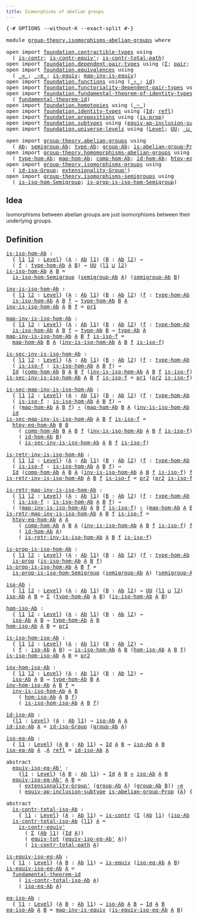 ```yaml
---
title: Isomorphisms of abelian groups
---
```


<pre class="Agda"><a id="56" class="Symbol">{-#</a> <a id="60" class="Keyword">OPTIONS</a> <a id="68" class="Pragma">--without-K</a> <a id="80" class="Pragma">--exact-split</a> <a id="94" class="Symbol">#-}</a>

<a id="99" class="Keyword">module</a> <a id="106" href="group-theory.isomorphisms-abelian-groups.html" class="Module">group-theory.isomorphisms-abelian-groups</a> <a id="147" class="Keyword">where</a>

<a id="154" class="Keyword">open</a> <a id="159" class="Keyword">import</a> <a id="166" href="foundation.contractible-types.html" class="Module">foundation.contractible-types</a> <a id="196" class="Keyword">using</a>
  <a id="204" class="Symbol">(</a> <a id="206" href="foundation-core.contractible-types.html#1006" class="Function">is-contr</a><a id="214" class="Symbol">;</a> <a id="216" href="foundation-core.contractible-types.html#3813" class="Function">is-contr-equiv&#39;</a><a id="231" class="Symbol">;</a> <a id="233" href="foundation-core.contractible-types.html#2046" class="Function">is-contr-total-path</a><a id="252" class="Symbol">)</a>
<a id="254" class="Keyword">open</a> <a id="259" class="Keyword">import</a> <a id="266" href="foundation.dependent-pair-types.html" class="Module">foundation.dependent-pair-types</a> <a id="298" class="Keyword">using</a> <a id="304" class="Symbol">(</a><a id="305" href="foundation-core.dependent-pair-types.html#515" class="Record">Σ</a><a id="306" class="Symbol">;</a> <a id="308" href="foundation-core.dependent-pair-types.html#588" class="InductiveConstructor">pair</a><a id="312" class="Symbol">;</a> <a id="314" href="foundation-core.dependent-pair-types.html#605" class="Field">pr1</a><a id="317" class="Symbol">;</a> <a id="319" href="foundation-core.dependent-pair-types.html#617" class="Field">pr2</a><a id="322" class="Symbol">)</a>
<a id="324" class="Keyword">open</a> <a id="329" class="Keyword">import</a> <a id="336" href="foundation.equivalences.html" class="Module">foundation.equivalences</a> <a id="360" class="Keyword">using</a>
  <a id="368" class="Symbol">(</a> <a id="370" href="foundation-core.equivalences.html#1621" class="Function Operator">_≃_</a><a id="373" class="Symbol">;</a> <a id="375" href="foundation-core.equivalences.html#7869" class="Function Operator">_∘e_</a><a id="379" class="Symbol">;</a> <a id="381" href="foundation-core.equivalences.html#1556" class="Function">is-equiv</a><a id="389" class="Symbol">;</a> <a id="391" href="foundation-core.equivalences.html#4187" class="Function">map-inv-is-equiv</a><a id="407" class="Symbol">)</a>
<a id="409" class="Keyword">open</a> <a id="414" class="Keyword">import</a> <a id="421" href="foundation.functions.html" class="Module">foundation.functions</a> <a id="442" class="Keyword">using</a> <a id="448" class="Symbol">(</a><a id="449" href="foundation-core.functions.html#420" class="Function Operator">_∘_</a><a id="452" class="Symbol">;</a> <a id="454" href="foundation-core.functions.html#322" class="Function">id</a><a id="456" class="Symbol">)</a>
<a id="458" class="Keyword">open</a> <a id="463" class="Keyword">import</a> <a id="470" href="foundation.functoriality-dependent-pair-types.html" class="Module">foundation.functoriality-dependent-pair-types</a> <a id="516" class="Keyword">using</a> <a id="522" class="Symbol">(</a><a id="523" href="foundation-core.functoriality-dependent-pair-types.html#7267" class="Function">equiv-tot</a><a id="532" class="Symbol">)</a>
<a id="534" class="Keyword">open</a> <a id="539" class="Keyword">import</a> <a id="546" href="foundation.fundamental-theorem-of-identity-types.html" class="Module">foundation.fundamental-theorem-of-identity-types</a> <a id="595" class="Keyword">using</a>
  <a id="603" class="Symbol">(</a> <a id="605" href="foundation-core.fundamental-theorem-of-identity-types.html#1894" class="Function">fundamental-theorem-id</a><a id="627" class="Symbol">)</a>
<a id="629" class="Keyword">open</a> <a id="634" class="Keyword">import</a> <a id="641" href="foundation.homotopies.html" class="Module">foundation.homotopies</a> <a id="663" class="Keyword">using</a> <a id="669" class="Symbol">(</a><a id="670" href="foundation-core.homotopies.html#627" class="Function Operator">_~_</a><a id="673" class="Symbol">)</a>
<a id="675" class="Keyword">open</a> <a id="680" class="Keyword">import</a> <a id="687" href="foundation.identity-types.html" class="Module">foundation.identity-types</a> <a id="713" class="Keyword">using</a> <a id="719" class="Symbol">(</a><a id="720" href="foundation-core.identity-types.html#1767" class="Datatype">Id</a><a id="722" class="Symbol">;</a> <a id="724" href="foundation-core.identity-types.html#1820" class="InductiveConstructor">refl</a><a id="728" class="Symbol">)</a>
<a id="730" class="Keyword">open</a> <a id="735" class="Keyword">import</a> <a id="742" href="foundation.propositions.html" class="Module">foundation.propositions</a> <a id="766" class="Keyword">using</a> <a id="772" class="Symbol">(</a><a id="773" href="foundation-core.propositions.html#1309" class="Function">is-prop</a><a id="780" class="Symbol">)</a>
<a id="782" class="Keyword">open</a> <a id="787" class="Keyword">import</a> <a id="794" href="foundation.subtypes.html" class="Module">foundation.subtypes</a> <a id="814" class="Keyword">using</a> <a id="820" class="Symbol">(</a><a id="821" href="foundation-core.subtypes.html#4122" class="Function">equiv-ap-inclusion-subtype</a><a id="847" class="Symbol">)</a>
<a id="849" class="Keyword">open</a> <a id="854" class="Keyword">import</a> <a id="861" href="foundation.universe-levels.html" class="Module">foundation.universe-levels</a> <a id="888" class="Keyword">using</a> <a id="894" class="Symbol">(</a><a id="895" href="Agda.Primitive.html#597" class="Postulate">Level</a><a id="900" class="Symbol">;</a> <a id="902" href="foundation-core.universe-levels.html#235" class="Primitive">UU</a><a id="904" class="Symbol">;</a> <a id="906" href="Agda.Primitive.html#810" class="Primitive Operator">_⊔_</a><a id="909" class="Symbol">)</a>

<a id="912" class="Keyword">open</a> <a id="917" class="Keyword">import</a> <a id="924" href="group-theory.abelian-groups.html" class="Module">group-theory.abelian-groups</a> <a id="952" class="Keyword">using</a>
  <a id="960" class="Symbol">(</a> <a id="962" href="group-theory.abelian-groups.html#2476" class="Function">Ab</a><a id="964" class="Symbol">;</a> <a id="966" href="group-theory.abelian-groups.html#3610" class="Function">semigroup-Ab</a><a id="978" class="Symbol">;</a> <a id="980" href="group-theory.abelian-groups.html#2690" class="Function">type-Ab</a><a id="987" class="Symbol">;</a> <a id="989" href="group-theory.abelian-groups.html#2544" class="Function">group-Ab</a><a id="997" class="Symbol">;</a> <a id="999" href="group-theory.abelian-groups.html#1971" class="Function">is-abelian-group-Prop</a><a id="1020" class="Symbol">)</a>
<a id="1022" class="Keyword">open</a> <a id="1027" class="Keyword">import</a> <a id="1034" href="group-theory.homomorphisms-abelian-groups.html" class="Module">group-theory.homomorphisms-abelian-groups</a> <a id="1076" class="Keyword">using</a>
  <a id="1084" class="Symbol">(</a> <a id="1086" href="group-theory.homomorphisms-abelian-groups.html#1796" class="Function">type-hom-Ab</a><a id="1097" class="Symbol">;</a> <a id="1099" href="group-theory.homomorphisms-abelian-groups.html#1883" class="Function">map-hom-Ab</a><a id="1109" class="Symbol">;</a> <a id="1111" href="group-theory.homomorphisms-abelian-groups.html#4329" class="Function">comp-hom-Ab</a><a id="1122" class="Symbol">;</a> <a id="1124" href="group-theory.homomorphisms-abelian-groups.html#4173" class="Function">id-hom-Ab</a><a id="1133" class="Symbol">;</a> <a id="1135" href="group-theory.homomorphisms-abelian-groups.html#3176" class="Function">htpy-eq-hom-Ab</a><a id="1149" class="Symbol">)</a>
<a id="1151" class="Keyword">open</a> <a id="1156" class="Keyword">import</a> <a id="1163" href="group-theory.isomorphisms-groups.html" class="Module">group-theory.isomorphisms-groups</a> <a id="1196" class="Keyword">using</a>
  <a id="1204" class="Symbol">(</a> <a id="1206" href="group-theory.isomorphisms-groups.html#2660" class="Function">id-iso-Group</a><a id="1218" class="Symbol">;</a> <a id="1220" href="group-theory.isomorphisms-groups.html#3049" class="Function">extensionality-Group&#39;</a><a id="1241" class="Symbol">)</a>
<a id="1243" class="Keyword">open</a> <a id="1248" class="Keyword">import</a> <a id="1255" href="group-theory.isomorphisms-semigroups.html" class="Module">group-theory.isomorphisms-semigroups</a> <a id="1292" class="Keyword">using</a>
  <a id="1300" class="Symbol">(</a> <a id="1302" href="group-theory.isomorphisms-semigroups.html#1996" class="Function">is-iso-hom-Semigroup</a><a id="1322" class="Symbol">;</a> <a id="1324" href="group-theory.isomorphisms-semigroups.html#3633" class="Function">is-prop-is-iso-hom-Semigroup</a><a id="1352" class="Symbol">)</a>
</pre>
## Idea

Isomorphisms between abelian groups are just isomorphisms between their underlying groups.

## Definition

<pre class="Agda"><a id="is-iso-hom-Ab"></a><a id="1483" href="group-theory.isomorphisms-abelian-groups.html#1483" class="Function">is-iso-hom-Ab</a> <a id="1497" class="Symbol">:</a>
  <a id="1501" class="Symbol">{</a> <a id="1503" href="group-theory.isomorphisms-abelian-groups.html#1503" class="Bound">l1</a> <a id="1506" href="group-theory.isomorphisms-abelian-groups.html#1506" class="Bound">l2</a> <a id="1509" class="Symbol">:</a> <a id="1511" href="Agda.Primitive.html#597" class="Postulate">Level</a><a id="1516" class="Symbol">}</a> <a id="1518" class="Symbol">(</a><a id="1519" href="group-theory.isomorphisms-abelian-groups.html#1519" class="Bound">A</a> <a id="1521" class="Symbol">:</a> <a id="1523" href="group-theory.abelian-groups.html#2476" class="Function">Ab</a> <a id="1526" href="group-theory.isomorphisms-abelian-groups.html#1503" class="Bound">l1</a><a id="1528" class="Symbol">)</a> <a id="1530" class="Symbol">(</a><a id="1531" href="group-theory.isomorphisms-abelian-groups.html#1531" class="Bound">B</a> <a id="1533" class="Symbol">:</a> <a id="1535" href="group-theory.abelian-groups.html#2476" class="Function">Ab</a> <a id="1538" href="group-theory.isomorphisms-abelian-groups.html#1506" class="Bound">l2</a><a id="1540" class="Symbol">)</a> <a id="1542" class="Symbol">→</a>
  <a id="1546" class="Symbol">(</a> <a id="1548" href="group-theory.isomorphisms-abelian-groups.html#1548" class="Bound">f</a> <a id="1550" class="Symbol">:</a> <a id="1552" href="group-theory.homomorphisms-abelian-groups.html#1796" class="Function">type-hom-Ab</a> <a id="1564" href="group-theory.isomorphisms-abelian-groups.html#1519" class="Bound">A</a> <a id="1566" href="group-theory.isomorphisms-abelian-groups.html#1531" class="Bound">B</a><a id="1567" class="Symbol">)</a> <a id="1569" class="Symbol">→</a> <a id="1571" href="foundation-core.universe-levels.html#235" class="Primitive">UU</a> <a id="1574" class="Symbol">(</a><a id="1575" href="group-theory.isomorphisms-abelian-groups.html#1503" class="Bound">l1</a> <a id="1578" href="Agda.Primitive.html#810" class="Primitive Operator">⊔</a> <a id="1580" href="group-theory.isomorphisms-abelian-groups.html#1506" class="Bound">l2</a><a id="1582" class="Symbol">)</a>
<a id="1584" href="group-theory.isomorphisms-abelian-groups.html#1483" class="Function">is-iso-hom-Ab</a> <a id="1598" href="group-theory.isomorphisms-abelian-groups.html#1598" class="Bound">A</a> <a id="1600" href="group-theory.isomorphisms-abelian-groups.html#1600" class="Bound">B</a> <a id="1602" class="Symbol">=</a>
  <a id="1606" href="group-theory.isomorphisms-semigroups.html#1996" class="Function">is-iso-hom-Semigroup</a> <a id="1627" class="Symbol">(</a><a id="1628" href="group-theory.abelian-groups.html#3610" class="Function">semigroup-Ab</a> <a id="1641" href="group-theory.isomorphisms-abelian-groups.html#1598" class="Bound">A</a><a id="1642" class="Symbol">)</a> <a id="1644" class="Symbol">(</a><a id="1645" href="group-theory.abelian-groups.html#3610" class="Function">semigroup-Ab</a> <a id="1658" href="group-theory.isomorphisms-abelian-groups.html#1600" class="Bound">B</a><a id="1659" class="Symbol">)</a>

<a id="inv-is-iso-hom-Ab"></a><a id="1662" href="group-theory.isomorphisms-abelian-groups.html#1662" class="Function">inv-is-iso-hom-Ab</a> <a id="1680" class="Symbol">:</a>
  <a id="1684" class="Symbol">{</a> <a id="1686" href="group-theory.isomorphisms-abelian-groups.html#1686" class="Bound">l1</a> <a id="1689" href="group-theory.isomorphisms-abelian-groups.html#1689" class="Bound">l2</a> <a id="1692" class="Symbol">:</a> <a id="1694" href="Agda.Primitive.html#597" class="Postulate">Level</a><a id="1699" class="Symbol">}</a> <a id="1701" class="Symbol">(</a><a id="1702" href="group-theory.isomorphisms-abelian-groups.html#1702" class="Bound">A</a> <a id="1704" class="Symbol">:</a> <a id="1706" href="group-theory.abelian-groups.html#2476" class="Function">Ab</a> <a id="1709" href="group-theory.isomorphisms-abelian-groups.html#1686" class="Bound">l1</a><a id="1711" class="Symbol">)</a> <a id="1713" class="Symbol">(</a><a id="1714" href="group-theory.isomorphisms-abelian-groups.html#1714" class="Bound">B</a> <a id="1716" class="Symbol">:</a> <a id="1718" href="group-theory.abelian-groups.html#2476" class="Function">Ab</a> <a id="1721" href="group-theory.isomorphisms-abelian-groups.html#1689" class="Bound">l2</a><a id="1723" class="Symbol">)</a> <a id="1725" class="Symbol">(</a><a id="1726" href="group-theory.isomorphisms-abelian-groups.html#1726" class="Bound">f</a> <a id="1728" class="Symbol">:</a> <a id="1730" href="group-theory.homomorphisms-abelian-groups.html#1796" class="Function">type-hom-Ab</a> <a id="1742" href="group-theory.isomorphisms-abelian-groups.html#1702" class="Bound">A</a> <a id="1744" href="group-theory.isomorphisms-abelian-groups.html#1714" class="Bound">B</a><a id="1745" class="Symbol">)</a> <a id="1747" class="Symbol">→</a>
  <a id="1751" href="group-theory.isomorphisms-abelian-groups.html#1483" class="Function">is-iso-hom-Ab</a> <a id="1765" href="group-theory.isomorphisms-abelian-groups.html#1702" class="Bound">A</a> <a id="1767" href="group-theory.isomorphisms-abelian-groups.html#1714" class="Bound">B</a> <a id="1769" href="group-theory.isomorphisms-abelian-groups.html#1726" class="Bound">f</a> <a id="1771" class="Symbol">→</a> <a id="1773" href="group-theory.homomorphisms-abelian-groups.html#1796" class="Function">type-hom-Ab</a> <a id="1785" href="group-theory.isomorphisms-abelian-groups.html#1714" class="Bound">B</a> <a id="1787" href="group-theory.isomorphisms-abelian-groups.html#1702" class="Bound">A</a>
<a id="1789" href="group-theory.isomorphisms-abelian-groups.html#1662" class="Function">inv-is-iso-hom-Ab</a> <a id="1807" href="group-theory.isomorphisms-abelian-groups.html#1807" class="Bound">A</a> <a id="1809" href="group-theory.isomorphisms-abelian-groups.html#1809" class="Bound">B</a> <a id="1811" href="group-theory.isomorphisms-abelian-groups.html#1811" class="Bound">f</a> <a id="1813" class="Symbol">=</a> <a id="1815" href="foundation-core.dependent-pair-types.html#605" class="Field">pr1</a>

<a id="map-inv-is-iso-hom-Ab"></a><a id="1820" href="group-theory.isomorphisms-abelian-groups.html#1820" class="Function">map-inv-is-iso-hom-Ab</a> <a id="1842" class="Symbol">:</a>
  <a id="1846" class="Symbol">{</a> <a id="1848" href="group-theory.isomorphisms-abelian-groups.html#1848" class="Bound">l1</a> <a id="1851" href="group-theory.isomorphisms-abelian-groups.html#1851" class="Bound">l2</a> <a id="1854" class="Symbol">:</a> <a id="1856" href="Agda.Primitive.html#597" class="Postulate">Level</a><a id="1861" class="Symbol">}</a> <a id="1863" class="Symbol">(</a><a id="1864" href="group-theory.isomorphisms-abelian-groups.html#1864" class="Bound">A</a> <a id="1866" class="Symbol">:</a> <a id="1868" href="group-theory.abelian-groups.html#2476" class="Function">Ab</a> <a id="1871" href="group-theory.isomorphisms-abelian-groups.html#1848" class="Bound">l1</a><a id="1873" class="Symbol">)</a> <a id="1875" class="Symbol">(</a><a id="1876" href="group-theory.isomorphisms-abelian-groups.html#1876" class="Bound">B</a> <a id="1878" class="Symbol">:</a> <a id="1880" href="group-theory.abelian-groups.html#2476" class="Function">Ab</a> <a id="1883" href="group-theory.isomorphisms-abelian-groups.html#1851" class="Bound">l2</a><a id="1885" class="Symbol">)</a> <a id="1887" class="Symbol">(</a><a id="1888" href="group-theory.isomorphisms-abelian-groups.html#1888" class="Bound">f</a> <a id="1890" class="Symbol">:</a> <a id="1892" href="group-theory.homomorphisms-abelian-groups.html#1796" class="Function">type-hom-Ab</a> <a id="1904" href="group-theory.isomorphisms-abelian-groups.html#1864" class="Bound">A</a> <a id="1906" href="group-theory.isomorphisms-abelian-groups.html#1876" class="Bound">B</a><a id="1907" class="Symbol">)</a> <a id="1909" class="Symbol">→</a>
  <a id="1913" href="group-theory.isomorphisms-abelian-groups.html#1483" class="Function">is-iso-hom-Ab</a> <a id="1927" href="group-theory.isomorphisms-abelian-groups.html#1864" class="Bound">A</a> <a id="1929" href="group-theory.isomorphisms-abelian-groups.html#1876" class="Bound">B</a> <a id="1931" href="group-theory.isomorphisms-abelian-groups.html#1888" class="Bound">f</a> <a id="1933" class="Symbol">→</a> <a id="1935" href="group-theory.abelian-groups.html#2690" class="Function">type-Ab</a> <a id="1943" href="group-theory.isomorphisms-abelian-groups.html#1876" class="Bound">B</a> <a id="1945" class="Symbol">→</a> <a id="1947" href="group-theory.abelian-groups.html#2690" class="Function">type-Ab</a> <a id="1955" href="group-theory.isomorphisms-abelian-groups.html#1864" class="Bound">A</a>
<a id="1957" href="group-theory.isomorphisms-abelian-groups.html#1820" class="Function">map-inv-is-iso-hom-Ab</a> <a id="1979" href="group-theory.isomorphisms-abelian-groups.html#1979" class="Bound">A</a> <a id="1981" href="group-theory.isomorphisms-abelian-groups.html#1981" class="Bound">B</a> <a id="1983" href="group-theory.isomorphisms-abelian-groups.html#1983" class="Bound">f</a> <a id="1985" href="group-theory.isomorphisms-abelian-groups.html#1985" class="Bound">is-iso-f</a> <a id="1994" class="Symbol">=</a>
  <a id="1998" href="group-theory.homomorphisms-abelian-groups.html#1883" class="Function">map-hom-Ab</a> <a id="2009" href="group-theory.isomorphisms-abelian-groups.html#1981" class="Bound">B</a> <a id="2011" href="group-theory.isomorphisms-abelian-groups.html#1979" class="Bound">A</a> <a id="2013" class="Symbol">(</a><a id="2014" href="group-theory.isomorphisms-abelian-groups.html#1662" class="Function">inv-is-iso-hom-Ab</a> <a id="2032" href="group-theory.isomorphisms-abelian-groups.html#1979" class="Bound">A</a> <a id="2034" href="group-theory.isomorphisms-abelian-groups.html#1981" class="Bound">B</a> <a id="2036" href="group-theory.isomorphisms-abelian-groups.html#1983" class="Bound">f</a> <a id="2038" href="group-theory.isomorphisms-abelian-groups.html#1985" class="Bound">is-iso-f</a><a id="2046" class="Symbol">)</a>

<a id="is-sec-inv-is-iso-hom-Ab"></a><a id="2049" href="group-theory.isomorphisms-abelian-groups.html#2049" class="Function">is-sec-inv-is-iso-hom-Ab</a> <a id="2074" class="Symbol">:</a>
  <a id="2078" class="Symbol">{</a> <a id="2080" href="group-theory.isomorphisms-abelian-groups.html#2080" class="Bound">l1</a> <a id="2083" href="group-theory.isomorphisms-abelian-groups.html#2083" class="Bound">l2</a> <a id="2086" class="Symbol">:</a> <a id="2088" href="Agda.Primitive.html#597" class="Postulate">Level</a><a id="2093" class="Symbol">}</a> <a id="2095" class="Symbol">(</a><a id="2096" href="group-theory.isomorphisms-abelian-groups.html#2096" class="Bound">A</a> <a id="2098" class="Symbol">:</a> <a id="2100" href="group-theory.abelian-groups.html#2476" class="Function">Ab</a> <a id="2103" href="group-theory.isomorphisms-abelian-groups.html#2080" class="Bound">l1</a><a id="2105" class="Symbol">)</a> <a id="2107" class="Symbol">(</a><a id="2108" href="group-theory.isomorphisms-abelian-groups.html#2108" class="Bound">B</a> <a id="2110" class="Symbol">:</a> <a id="2112" href="group-theory.abelian-groups.html#2476" class="Function">Ab</a> <a id="2115" href="group-theory.isomorphisms-abelian-groups.html#2083" class="Bound">l2</a><a id="2117" class="Symbol">)</a> <a id="2119" class="Symbol">(</a><a id="2120" href="group-theory.isomorphisms-abelian-groups.html#2120" class="Bound">f</a> <a id="2122" class="Symbol">:</a> <a id="2124" href="group-theory.homomorphisms-abelian-groups.html#1796" class="Function">type-hom-Ab</a> <a id="2136" href="group-theory.isomorphisms-abelian-groups.html#2096" class="Bound">A</a> <a id="2138" href="group-theory.isomorphisms-abelian-groups.html#2108" class="Bound">B</a><a id="2139" class="Symbol">)</a> <a id="2141" class="Symbol">→</a>
  <a id="2145" class="Symbol">(</a> <a id="2147" href="group-theory.isomorphisms-abelian-groups.html#2147" class="Bound">is-iso-f</a> <a id="2156" class="Symbol">:</a> <a id="2158" href="group-theory.isomorphisms-abelian-groups.html#1483" class="Function">is-iso-hom-Ab</a> <a id="2172" href="group-theory.isomorphisms-abelian-groups.html#2096" class="Bound">A</a> <a id="2174" href="group-theory.isomorphisms-abelian-groups.html#2108" class="Bound">B</a> <a id="2176" href="group-theory.isomorphisms-abelian-groups.html#2120" class="Bound">f</a><a id="2177" class="Symbol">)</a> <a id="2179" class="Symbol">→</a>
  <a id="2183" href="foundation-core.identity-types.html#1767" class="Datatype">Id</a> <a id="2186" class="Symbol">(</a><a id="2187" href="group-theory.homomorphisms-abelian-groups.html#4329" class="Function">comp-hom-Ab</a> <a id="2199" href="group-theory.isomorphisms-abelian-groups.html#2108" class="Bound">B</a> <a id="2201" href="group-theory.isomorphisms-abelian-groups.html#2096" class="Bound">A</a> <a id="2203" href="group-theory.isomorphisms-abelian-groups.html#2108" class="Bound">B</a> <a id="2205" href="group-theory.isomorphisms-abelian-groups.html#2120" class="Bound">f</a> <a id="2207" class="Symbol">(</a><a id="2208" href="group-theory.isomorphisms-abelian-groups.html#1662" class="Function">inv-is-iso-hom-Ab</a> <a id="2226" href="group-theory.isomorphisms-abelian-groups.html#2096" class="Bound">A</a> <a id="2228" href="group-theory.isomorphisms-abelian-groups.html#2108" class="Bound">B</a> <a id="2230" href="group-theory.isomorphisms-abelian-groups.html#2120" class="Bound">f</a> <a id="2232" href="group-theory.isomorphisms-abelian-groups.html#2147" class="Bound">is-iso-f</a><a id="2240" class="Symbol">))</a> <a id="2243" class="Symbol">(</a><a id="2244" href="group-theory.homomorphisms-abelian-groups.html#4173" class="Function">id-hom-Ab</a> <a id="2254" href="group-theory.isomorphisms-abelian-groups.html#2108" class="Bound">B</a><a id="2255" class="Symbol">)</a>
<a id="2257" href="group-theory.isomorphisms-abelian-groups.html#2049" class="Function">is-sec-inv-is-iso-hom-Ab</a> <a id="2282" href="group-theory.isomorphisms-abelian-groups.html#2282" class="Bound">A</a> <a id="2284" href="group-theory.isomorphisms-abelian-groups.html#2284" class="Bound">B</a> <a id="2286" href="group-theory.isomorphisms-abelian-groups.html#2286" class="Bound">f</a> <a id="2288" href="group-theory.isomorphisms-abelian-groups.html#2288" class="Bound">is-iso-f</a> <a id="2297" class="Symbol">=</a> <a id="2299" href="foundation-core.dependent-pair-types.html#605" class="Field">pr1</a> <a id="2303" class="Symbol">(</a><a id="2304" href="foundation-core.dependent-pair-types.html#617" class="Field">pr2</a> <a id="2308" href="group-theory.isomorphisms-abelian-groups.html#2288" class="Bound">is-iso-f</a><a id="2316" class="Symbol">)</a>

<a id="is-sec-map-inv-is-iso-hom-Ab"></a><a id="2319" href="group-theory.isomorphisms-abelian-groups.html#2319" class="Function">is-sec-map-inv-is-iso-hom-Ab</a> <a id="2348" class="Symbol">:</a>
  <a id="2352" class="Symbol">{</a> <a id="2354" href="group-theory.isomorphisms-abelian-groups.html#2354" class="Bound">l1</a> <a id="2357" href="group-theory.isomorphisms-abelian-groups.html#2357" class="Bound">l2</a> <a id="2360" class="Symbol">:</a> <a id="2362" href="Agda.Primitive.html#597" class="Postulate">Level</a><a id="2367" class="Symbol">}</a> <a id="2369" class="Symbol">(</a><a id="2370" href="group-theory.isomorphisms-abelian-groups.html#2370" class="Bound">A</a> <a id="2372" class="Symbol">:</a> <a id="2374" href="group-theory.abelian-groups.html#2476" class="Function">Ab</a> <a id="2377" href="group-theory.isomorphisms-abelian-groups.html#2354" class="Bound">l1</a><a id="2379" class="Symbol">)</a> <a id="2381" class="Symbol">(</a><a id="2382" href="group-theory.isomorphisms-abelian-groups.html#2382" class="Bound">B</a> <a id="2384" class="Symbol">:</a> <a id="2386" href="group-theory.abelian-groups.html#2476" class="Function">Ab</a> <a id="2389" href="group-theory.isomorphisms-abelian-groups.html#2357" class="Bound">l2</a><a id="2391" class="Symbol">)</a> <a id="2393" class="Symbol">(</a><a id="2394" href="group-theory.isomorphisms-abelian-groups.html#2394" class="Bound">f</a> <a id="2396" class="Symbol">:</a> <a id="2398" href="group-theory.homomorphisms-abelian-groups.html#1796" class="Function">type-hom-Ab</a> <a id="2410" href="group-theory.isomorphisms-abelian-groups.html#2370" class="Bound">A</a> <a id="2412" href="group-theory.isomorphisms-abelian-groups.html#2382" class="Bound">B</a><a id="2413" class="Symbol">)</a> <a id="2415" class="Symbol">→</a>
  <a id="2419" class="Symbol">(</a> <a id="2421" href="group-theory.isomorphisms-abelian-groups.html#2421" class="Bound">is-iso-f</a> <a id="2430" class="Symbol">:</a> <a id="2432" href="group-theory.isomorphisms-abelian-groups.html#1483" class="Function">is-iso-hom-Ab</a> <a id="2446" href="group-theory.isomorphisms-abelian-groups.html#2370" class="Bound">A</a> <a id="2448" href="group-theory.isomorphisms-abelian-groups.html#2382" class="Bound">B</a> <a id="2450" href="group-theory.isomorphisms-abelian-groups.html#2394" class="Bound">f</a><a id="2451" class="Symbol">)</a> <a id="2453" class="Symbol">→</a>
  <a id="2457" class="Symbol">(</a> <a id="2459" class="Symbol">(</a><a id="2460" href="group-theory.homomorphisms-abelian-groups.html#1883" class="Function">map-hom-Ab</a> <a id="2471" href="group-theory.isomorphisms-abelian-groups.html#2370" class="Bound">A</a> <a id="2473" href="group-theory.isomorphisms-abelian-groups.html#2382" class="Bound">B</a> <a id="2475" href="group-theory.isomorphisms-abelian-groups.html#2394" class="Bound">f</a><a id="2476" class="Symbol">)</a> <a id="2478" href="foundation-core.functions.html#420" class="Function Operator">∘</a> <a id="2480" class="Symbol">(</a><a id="2481" href="group-theory.homomorphisms-abelian-groups.html#1883" class="Function">map-hom-Ab</a> <a id="2492" href="group-theory.isomorphisms-abelian-groups.html#2382" class="Bound">B</a> <a id="2494" href="group-theory.isomorphisms-abelian-groups.html#2370" class="Bound">A</a> <a id="2496" class="Symbol">(</a><a id="2497" href="group-theory.isomorphisms-abelian-groups.html#1662" class="Function">inv-is-iso-hom-Ab</a> <a id="2515" href="group-theory.isomorphisms-abelian-groups.html#2370" class="Bound">A</a> <a id="2517" href="group-theory.isomorphisms-abelian-groups.html#2382" class="Bound">B</a> <a id="2519" href="group-theory.isomorphisms-abelian-groups.html#2394" class="Bound">f</a> <a id="2521" href="group-theory.isomorphisms-abelian-groups.html#2421" class="Bound">is-iso-f</a><a id="2529" class="Symbol">)))</a> <a id="2533" href="foundation-core.homotopies.html#627" class="Function Operator">~</a>
  <a id="2537" href="foundation-core.functions.html#322" class="Function">id</a>
<a id="2540" href="group-theory.isomorphisms-abelian-groups.html#2319" class="Function">is-sec-map-inv-is-iso-hom-Ab</a> <a id="2569" href="group-theory.isomorphisms-abelian-groups.html#2569" class="Bound">A</a> <a id="2571" href="group-theory.isomorphisms-abelian-groups.html#2571" class="Bound">B</a> <a id="2573" href="group-theory.isomorphisms-abelian-groups.html#2573" class="Bound">f</a> <a id="2575" href="group-theory.isomorphisms-abelian-groups.html#2575" class="Bound">is-iso-f</a> <a id="2584" class="Symbol">=</a>
  <a id="2588" href="group-theory.homomorphisms-abelian-groups.html#3176" class="Function">htpy-eq-hom-Ab</a> <a id="2603" href="group-theory.isomorphisms-abelian-groups.html#2571" class="Bound">B</a> <a id="2605" href="group-theory.isomorphisms-abelian-groups.html#2571" class="Bound">B</a>
    <a id="2611" class="Symbol">(</a> <a id="2613" href="group-theory.homomorphisms-abelian-groups.html#4329" class="Function">comp-hom-Ab</a> <a id="2625" href="group-theory.isomorphisms-abelian-groups.html#2571" class="Bound">B</a> <a id="2627" href="group-theory.isomorphisms-abelian-groups.html#2569" class="Bound">A</a> <a id="2629" href="group-theory.isomorphisms-abelian-groups.html#2571" class="Bound">B</a> <a id="2631" href="group-theory.isomorphisms-abelian-groups.html#2573" class="Bound">f</a> <a id="2633" class="Symbol">(</a><a id="2634" href="group-theory.isomorphisms-abelian-groups.html#1662" class="Function">inv-is-iso-hom-Ab</a> <a id="2652" href="group-theory.isomorphisms-abelian-groups.html#2569" class="Bound">A</a> <a id="2654" href="group-theory.isomorphisms-abelian-groups.html#2571" class="Bound">B</a> <a id="2656" href="group-theory.isomorphisms-abelian-groups.html#2573" class="Bound">f</a> <a id="2658" href="group-theory.isomorphisms-abelian-groups.html#2575" class="Bound">is-iso-f</a><a id="2666" class="Symbol">))</a>
    <a id="2673" class="Symbol">(</a> <a id="2675" href="group-theory.homomorphisms-abelian-groups.html#4173" class="Function">id-hom-Ab</a> <a id="2685" href="group-theory.isomorphisms-abelian-groups.html#2571" class="Bound">B</a><a id="2686" class="Symbol">)</a>
    <a id="2692" class="Symbol">(</a> <a id="2694" href="group-theory.isomorphisms-abelian-groups.html#2049" class="Function">is-sec-inv-is-iso-hom-Ab</a> <a id="2719" href="group-theory.isomorphisms-abelian-groups.html#2569" class="Bound">A</a> <a id="2721" href="group-theory.isomorphisms-abelian-groups.html#2571" class="Bound">B</a> <a id="2723" href="group-theory.isomorphisms-abelian-groups.html#2573" class="Bound">f</a> <a id="2725" href="group-theory.isomorphisms-abelian-groups.html#2575" class="Bound">is-iso-f</a><a id="2733" class="Symbol">)</a>

<a id="is-retr-inv-is-iso-hom-Ab"></a><a id="2736" href="group-theory.isomorphisms-abelian-groups.html#2736" class="Function">is-retr-inv-is-iso-hom-Ab</a> <a id="2762" class="Symbol">:</a>
  <a id="2766" class="Symbol">{</a> <a id="2768" href="group-theory.isomorphisms-abelian-groups.html#2768" class="Bound">l1</a> <a id="2771" href="group-theory.isomorphisms-abelian-groups.html#2771" class="Bound">l2</a> <a id="2774" class="Symbol">:</a> <a id="2776" href="Agda.Primitive.html#597" class="Postulate">Level</a><a id="2781" class="Symbol">}</a> <a id="2783" class="Symbol">(</a><a id="2784" href="group-theory.isomorphisms-abelian-groups.html#2784" class="Bound">A</a> <a id="2786" class="Symbol">:</a> <a id="2788" href="group-theory.abelian-groups.html#2476" class="Function">Ab</a> <a id="2791" href="group-theory.isomorphisms-abelian-groups.html#2768" class="Bound">l1</a><a id="2793" class="Symbol">)</a> <a id="2795" class="Symbol">(</a><a id="2796" href="group-theory.isomorphisms-abelian-groups.html#2796" class="Bound">B</a> <a id="2798" class="Symbol">:</a> <a id="2800" href="group-theory.abelian-groups.html#2476" class="Function">Ab</a> <a id="2803" href="group-theory.isomorphisms-abelian-groups.html#2771" class="Bound">l2</a><a id="2805" class="Symbol">)</a> <a id="2807" class="Symbol">(</a><a id="2808" href="group-theory.isomorphisms-abelian-groups.html#2808" class="Bound">f</a> <a id="2810" class="Symbol">:</a> <a id="2812" href="group-theory.homomorphisms-abelian-groups.html#1796" class="Function">type-hom-Ab</a> <a id="2824" href="group-theory.isomorphisms-abelian-groups.html#2784" class="Bound">A</a> <a id="2826" href="group-theory.isomorphisms-abelian-groups.html#2796" class="Bound">B</a><a id="2827" class="Symbol">)</a> <a id="2829" class="Symbol">→</a>
  <a id="2833" class="Symbol">(</a> <a id="2835" href="group-theory.isomorphisms-abelian-groups.html#2835" class="Bound">is-iso-f</a> <a id="2844" class="Symbol">:</a> <a id="2846" href="group-theory.isomorphisms-abelian-groups.html#1483" class="Function">is-iso-hom-Ab</a> <a id="2860" href="group-theory.isomorphisms-abelian-groups.html#2784" class="Bound">A</a> <a id="2862" href="group-theory.isomorphisms-abelian-groups.html#2796" class="Bound">B</a> <a id="2864" href="group-theory.isomorphisms-abelian-groups.html#2808" class="Bound">f</a><a id="2865" class="Symbol">)</a> <a id="2867" class="Symbol">→</a>
  <a id="2871" href="foundation-core.identity-types.html#1767" class="Datatype">Id</a> <a id="2874" class="Symbol">(</a><a id="2875" href="group-theory.homomorphisms-abelian-groups.html#4329" class="Function">comp-hom-Ab</a> <a id="2887" href="group-theory.isomorphisms-abelian-groups.html#2784" class="Bound">A</a> <a id="2889" href="group-theory.isomorphisms-abelian-groups.html#2796" class="Bound">B</a> <a id="2891" href="group-theory.isomorphisms-abelian-groups.html#2784" class="Bound">A</a> <a id="2893" class="Symbol">(</a><a id="2894" href="group-theory.isomorphisms-abelian-groups.html#1662" class="Function">inv-is-iso-hom-Ab</a> <a id="2912" href="group-theory.isomorphisms-abelian-groups.html#2784" class="Bound">A</a> <a id="2914" href="group-theory.isomorphisms-abelian-groups.html#2796" class="Bound">B</a> <a id="2916" href="group-theory.isomorphisms-abelian-groups.html#2808" class="Bound">f</a> <a id="2918" href="group-theory.isomorphisms-abelian-groups.html#2835" class="Bound">is-iso-f</a><a id="2926" class="Symbol">)</a> <a id="2928" href="group-theory.isomorphisms-abelian-groups.html#2808" class="Bound">f</a><a id="2929" class="Symbol">)</a> <a id="2931" class="Symbol">(</a><a id="2932" href="group-theory.homomorphisms-abelian-groups.html#4173" class="Function">id-hom-Ab</a> <a id="2942" href="group-theory.isomorphisms-abelian-groups.html#2784" class="Bound">A</a><a id="2943" class="Symbol">)</a>
<a id="2945" href="group-theory.isomorphisms-abelian-groups.html#2736" class="Function">is-retr-inv-is-iso-hom-Ab</a> <a id="2971" href="group-theory.isomorphisms-abelian-groups.html#2971" class="Bound">A</a> <a id="2973" href="group-theory.isomorphisms-abelian-groups.html#2973" class="Bound">B</a> <a id="2975" href="group-theory.isomorphisms-abelian-groups.html#2975" class="Bound">f</a> <a id="2977" href="group-theory.isomorphisms-abelian-groups.html#2977" class="Bound">is-iso-f</a> <a id="2986" class="Symbol">=</a> <a id="2988" href="foundation-core.dependent-pair-types.html#617" class="Field">pr2</a> <a id="2992" class="Symbol">(</a><a id="2993" href="foundation-core.dependent-pair-types.html#617" class="Field">pr2</a> <a id="2997" href="group-theory.isomorphisms-abelian-groups.html#2977" class="Bound">is-iso-f</a><a id="3005" class="Symbol">)</a>

<a id="is-retr-map-inv-is-iso-hom-Ab"></a><a id="3008" href="group-theory.isomorphisms-abelian-groups.html#3008" class="Function">is-retr-map-inv-is-iso-hom-Ab</a> <a id="3038" class="Symbol">:</a>
  <a id="3042" class="Symbol">{</a> <a id="3044" href="group-theory.isomorphisms-abelian-groups.html#3044" class="Bound">l1</a> <a id="3047" href="group-theory.isomorphisms-abelian-groups.html#3047" class="Bound">l2</a> <a id="3050" class="Symbol">:</a> <a id="3052" href="Agda.Primitive.html#597" class="Postulate">Level</a><a id="3057" class="Symbol">}</a> <a id="3059" class="Symbol">(</a><a id="3060" href="group-theory.isomorphisms-abelian-groups.html#3060" class="Bound">A</a> <a id="3062" class="Symbol">:</a> <a id="3064" href="group-theory.abelian-groups.html#2476" class="Function">Ab</a> <a id="3067" href="group-theory.isomorphisms-abelian-groups.html#3044" class="Bound">l1</a><a id="3069" class="Symbol">)</a> <a id="3071" class="Symbol">(</a><a id="3072" href="group-theory.isomorphisms-abelian-groups.html#3072" class="Bound">B</a> <a id="3074" class="Symbol">:</a> <a id="3076" href="group-theory.abelian-groups.html#2476" class="Function">Ab</a> <a id="3079" href="group-theory.isomorphisms-abelian-groups.html#3047" class="Bound">l2</a><a id="3081" class="Symbol">)</a> <a id="3083" class="Symbol">(</a><a id="3084" href="group-theory.isomorphisms-abelian-groups.html#3084" class="Bound">f</a> <a id="3086" class="Symbol">:</a> <a id="3088" href="group-theory.homomorphisms-abelian-groups.html#1796" class="Function">type-hom-Ab</a> <a id="3100" href="group-theory.isomorphisms-abelian-groups.html#3060" class="Bound">A</a> <a id="3102" href="group-theory.isomorphisms-abelian-groups.html#3072" class="Bound">B</a><a id="3103" class="Symbol">)</a> <a id="3105" class="Symbol">→</a>
  <a id="3109" class="Symbol">(</a> <a id="3111" href="group-theory.isomorphisms-abelian-groups.html#3111" class="Bound">is-iso-f</a> <a id="3120" class="Symbol">:</a> <a id="3122" href="group-theory.isomorphisms-abelian-groups.html#1483" class="Function">is-iso-hom-Ab</a> <a id="3136" href="group-theory.isomorphisms-abelian-groups.html#3060" class="Bound">A</a> <a id="3138" href="group-theory.isomorphisms-abelian-groups.html#3072" class="Bound">B</a> <a id="3140" href="group-theory.isomorphisms-abelian-groups.html#3084" class="Bound">f</a><a id="3141" class="Symbol">)</a> <a id="3143" class="Symbol">→</a>
  <a id="3147" class="Symbol">(</a> <a id="3149" class="Symbol">(</a><a id="3150" href="group-theory.isomorphisms-abelian-groups.html#1820" class="Function">map-inv-is-iso-hom-Ab</a> <a id="3172" href="group-theory.isomorphisms-abelian-groups.html#3060" class="Bound">A</a> <a id="3174" href="group-theory.isomorphisms-abelian-groups.html#3072" class="Bound">B</a> <a id="3176" href="group-theory.isomorphisms-abelian-groups.html#3084" class="Bound">f</a> <a id="3178" href="group-theory.isomorphisms-abelian-groups.html#3111" class="Bound">is-iso-f</a><a id="3186" class="Symbol">)</a> <a id="3188" href="foundation-core.functions.html#420" class="Function Operator">∘</a> <a id="3190" class="Symbol">(</a><a id="3191" href="group-theory.homomorphisms-abelian-groups.html#1883" class="Function">map-hom-Ab</a> <a id="3202" href="group-theory.isomorphisms-abelian-groups.html#3060" class="Bound">A</a> <a id="3204" href="group-theory.isomorphisms-abelian-groups.html#3072" class="Bound">B</a> <a id="3206" href="group-theory.isomorphisms-abelian-groups.html#3084" class="Bound">f</a><a id="3207" class="Symbol">))</a> <a id="3210" href="foundation-core.homotopies.html#627" class="Function Operator">~</a> <a id="3212" href="foundation-core.functions.html#322" class="Function">id</a>
<a id="3215" href="group-theory.isomorphisms-abelian-groups.html#3008" class="Function">is-retr-map-inv-is-iso-hom-Ab</a> <a id="3245" href="group-theory.isomorphisms-abelian-groups.html#3245" class="Bound">A</a> <a id="3247" href="group-theory.isomorphisms-abelian-groups.html#3247" class="Bound">B</a> <a id="3249" href="group-theory.isomorphisms-abelian-groups.html#3249" class="Bound">f</a> <a id="3251" href="group-theory.isomorphisms-abelian-groups.html#3251" class="Bound">is-iso-f</a> <a id="3260" class="Symbol">=</a>
  <a id="3264" href="group-theory.homomorphisms-abelian-groups.html#3176" class="Function">htpy-eq-hom-Ab</a> <a id="3279" href="group-theory.isomorphisms-abelian-groups.html#3245" class="Bound">A</a> <a id="3281" href="group-theory.isomorphisms-abelian-groups.html#3245" class="Bound">A</a>
    <a id="3287" class="Symbol">(</a> <a id="3289" href="group-theory.homomorphisms-abelian-groups.html#4329" class="Function">comp-hom-Ab</a> <a id="3301" href="group-theory.isomorphisms-abelian-groups.html#3245" class="Bound">A</a> <a id="3303" href="group-theory.isomorphisms-abelian-groups.html#3247" class="Bound">B</a> <a id="3305" href="group-theory.isomorphisms-abelian-groups.html#3245" class="Bound">A</a> <a id="3307" class="Symbol">(</a><a id="3308" href="group-theory.isomorphisms-abelian-groups.html#1662" class="Function">inv-is-iso-hom-Ab</a> <a id="3326" href="group-theory.isomorphisms-abelian-groups.html#3245" class="Bound">A</a> <a id="3328" href="group-theory.isomorphisms-abelian-groups.html#3247" class="Bound">B</a> <a id="3330" href="group-theory.isomorphisms-abelian-groups.html#3249" class="Bound">f</a> <a id="3332" href="group-theory.isomorphisms-abelian-groups.html#3251" class="Bound">is-iso-f</a><a id="3340" class="Symbol">)</a> <a id="3342" href="group-theory.isomorphisms-abelian-groups.html#3249" class="Bound">f</a><a id="3343" class="Symbol">)</a>
    <a id="3349" class="Symbol">(</a> <a id="3351" href="group-theory.homomorphisms-abelian-groups.html#4173" class="Function">id-hom-Ab</a> <a id="3361" href="group-theory.isomorphisms-abelian-groups.html#3245" class="Bound">A</a><a id="3362" class="Symbol">)</a>
    <a id="3368" class="Symbol">(</a> <a id="3370" href="group-theory.isomorphisms-abelian-groups.html#2736" class="Function">is-retr-inv-is-iso-hom-Ab</a> <a id="3396" href="group-theory.isomorphisms-abelian-groups.html#3245" class="Bound">A</a> <a id="3398" href="group-theory.isomorphisms-abelian-groups.html#3247" class="Bound">B</a> <a id="3400" href="group-theory.isomorphisms-abelian-groups.html#3249" class="Bound">f</a> <a id="3402" href="group-theory.isomorphisms-abelian-groups.html#3251" class="Bound">is-iso-f</a><a id="3410" class="Symbol">)</a>

<a id="is-prop-is-iso-hom-Ab"></a><a id="3413" href="group-theory.isomorphisms-abelian-groups.html#3413" class="Function">is-prop-is-iso-hom-Ab</a> <a id="3435" class="Symbol">:</a>
  <a id="3439" class="Symbol">{</a> <a id="3441" href="group-theory.isomorphisms-abelian-groups.html#3441" class="Bound">l1</a> <a id="3444" href="group-theory.isomorphisms-abelian-groups.html#3444" class="Bound">l2</a> <a id="3447" class="Symbol">:</a> <a id="3449" href="Agda.Primitive.html#597" class="Postulate">Level</a><a id="3454" class="Symbol">}</a> <a id="3456" class="Symbol">(</a><a id="3457" href="group-theory.isomorphisms-abelian-groups.html#3457" class="Bound">A</a> <a id="3459" class="Symbol">:</a> <a id="3461" href="group-theory.abelian-groups.html#2476" class="Function">Ab</a> <a id="3464" href="group-theory.isomorphisms-abelian-groups.html#3441" class="Bound">l1</a><a id="3466" class="Symbol">)</a> <a id="3468" class="Symbol">(</a><a id="3469" href="group-theory.isomorphisms-abelian-groups.html#3469" class="Bound">B</a> <a id="3471" class="Symbol">:</a> <a id="3473" href="group-theory.abelian-groups.html#2476" class="Function">Ab</a> <a id="3476" href="group-theory.isomorphisms-abelian-groups.html#3444" class="Bound">l2</a><a id="3478" class="Symbol">)</a> <a id="3480" class="Symbol">(</a><a id="3481" href="group-theory.isomorphisms-abelian-groups.html#3481" class="Bound">f</a> <a id="3483" class="Symbol">:</a> <a id="3485" href="group-theory.homomorphisms-abelian-groups.html#1796" class="Function">type-hom-Ab</a> <a id="3497" href="group-theory.isomorphisms-abelian-groups.html#3457" class="Bound">A</a> <a id="3499" href="group-theory.isomorphisms-abelian-groups.html#3469" class="Bound">B</a><a id="3500" class="Symbol">)</a> <a id="3502" class="Symbol">→</a>
  <a id="3506" href="foundation-core.propositions.html#1309" class="Function">is-prop</a> <a id="3514" class="Symbol">(</a><a id="3515" href="group-theory.isomorphisms-abelian-groups.html#1483" class="Function">is-iso-hom-Ab</a> <a id="3529" href="group-theory.isomorphisms-abelian-groups.html#3457" class="Bound">A</a> <a id="3531" href="group-theory.isomorphisms-abelian-groups.html#3469" class="Bound">B</a> <a id="3533" href="group-theory.isomorphisms-abelian-groups.html#3481" class="Bound">f</a><a id="3534" class="Symbol">)</a>
<a id="3536" href="group-theory.isomorphisms-abelian-groups.html#3413" class="Function">is-prop-is-iso-hom-Ab</a> <a id="3558" href="group-theory.isomorphisms-abelian-groups.html#3558" class="Bound">A</a> <a id="3560" href="group-theory.isomorphisms-abelian-groups.html#3560" class="Bound">B</a> <a id="3562" href="group-theory.isomorphisms-abelian-groups.html#3562" class="Bound">f</a> <a id="3564" class="Symbol">=</a>
  <a id="3568" href="group-theory.isomorphisms-semigroups.html#3633" class="Function">is-prop-is-iso-hom-Semigroup</a> <a id="3597" class="Symbol">(</a><a id="3598" href="group-theory.abelian-groups.html#3610" class="Function">semigroup-Ab</a> <a id="3611" href="group-theory.isomorphisms-abelian-groups.html#3558" class="Bound">A</a><a id="3612" class="Symbol">)</a> <a id="3614" class="Symbol">(</a><a id="3615" href="group-theory.abelian-groups.html#3610" class="Function">semigroup-Ab</a> <a id="3628" href="group-theory.isomorphisms-abelian-groups.html#3560" class="Bound">B</a><a id="3629" class="Symbol">)</a> <a id="3631" href="group-theory.isomorphisms-abelian-groups.html#3562" class="Bound">f</a>

<a id="iso-Ab"></a><a id="3634" href="group-theory.isomorphisms-abelian-groups.html#3634" class="Function">iso-Ab</a> <a id="3641" class="Symbol">:</a>
  <a id="3645" class="Symbol">{</a> <a id="3647" href="group-theory.isomorphisms-abelian-groups.html#3647" class="Bound">l1</a> <a id="3650" href="group-theory.isomorphisms-abelian-groups.html#3650" class="Bound">l2</a> <a id="3653" class="Symbol">:</a> <a id="3655" href="Agda.Primitive.html#597" class="Postulate">Level</a><a id="3660" class="Symbol">}</a> <a id="3662" class="Symbol">(</a><a id="3663" href="group-theory.isomorphisms-abelian-groups.html#3663" class="Bound">A</a> <a id="3665" class="Symbol">:</a> <a id="3667" href="group-theory.abelian-groups.html#2476" class="Function">Ab</a> <a id="3670" href="group-theory.isomorphisms-abelian-groups.html#3647" class="Bound">l1</a><a id="3672" class="Symbol">)</a> <a id="3674" class="Symbol">(</a><a id="3675" href="group-theory.isomorphisms-abelian-groups.html#3675" class="Bound">B</a> <a id="3677" class="Symbol">:</a> <a id="3679" href="group-theory.abelian-groups.html#2476" class="Function">Ab</a> <a id="3682" href="group-theory.isomorphisms-abelian-groups.html#3650" class="Bound">l2</a><a id="3684" class="Symbol">)</a> <a id="3686" class="Symbol">→</a> <a id="3688" href="foundation-core.universe-levels.html#235" class="Primitive">UU</a> <a id="3691" class="Symbol">(</a><a id="3692" href="group-theory.isomorphisms-abelian-groups.html#3647" class="Bound">l1</a> <a id="3695" href="Agda.Primitive.html#810" class="Primitive Operator">⊔</a> <a id="3697" href="group-theory.isomorphisms-abelian-groups.html#3650" class="Bound">l2</a><a id="3699" class="Symbol">)</a>
<a id="3701" href="group-theory.isomorphisms-abelian-groups.html#3634" class="Function">iso-Ab</a> <a id="3708" href="group-theory.isomorphisms-abelian-groups.html#3708" class="Bound">A</a> <a id="3710" href="group-theory.isomorphisms-abelian-groups.html#3710" class="Bound">B</a> <a id="3712" class="Symbol">=</a> <a id="3714" href="foundation-core.dependent-pair-types.html#515" class="Record">Σ</a> <a id="3716" class="Symbol">(</a><a id="3717" href="group-theory.homomorphisms-abelian-groups.html#1796" class="Function">type-hom-Ab</a> <a id="3729" href="group-theory.isomorphisms-abelian-groups.html#3708" class="Bound">A</a> <a id="3731" href="group-theory.isomorphisms-abelian-groups.html#3710" class="Bound">B</a><a id="3732" class="Symbol">)</a> <a id="3734" class="Symbol">(</a><a id="3735" href="group-theory.isomorphisms-abelian-groups.html#1483" class="Function">is-iso-hom-Ab</a> <a id="3749" href="group-theory.isomorphisms-abelian-groups.html#3708" class="Bound">A</a> <a id="3751" href="group-theory.isomorphisms-abelian-groups.html#3710" class="Bound">B</a><a id="3752" class="Symbol">)</a>

<a id="hom-iso-Ab"></a><a id="3755" href="group-theory.isomorphisms-abelian-groups.html#3755" class="Function">hom-iso-Ab</a> <a id="3766" class="Symbol">:</a>
  <a id="3770" class="Symbol">{</a> <a id="3772" href="group-theory.isomorphisms-abelian-groups.html#3772" class="Bound">l1</a> <a id="3775" href="group-theory.isomorphisms-abelian-groups.html#3775" class="Bound">l2</a> <a id="3778" class="Symbol">:</a> <a id="3780" href="Agda.Primitive.html#597" class="Postulate">Level</a><a id="3785" class="Symbol">}</a> <a id="3787" class="Symbol">(</a><a id="3788" href="group-theory.isomorphisms-abelian-groups.html#3788" class="Bound">A</a> <a id="3790" class="Symbol">:</a> <a id="3792" href="group-theory.abelian-groups.html#2476" class="Function">Ab</a> <a id="3795" href="group-theory.isomorphisms-abelian-groups.html#3772" class="Bound">l1</a><a id="3797" class="Symbol">)</a> <a id="3799" class="Symbol">(</a><a id="3800" href="group-theory.isomorphisms-abelian-groups.html#3800" class="Bound">B</a> <a id="3802" class="Symbol">:</a> <a id="3804" href="group-theory.abelian-groups.html#2476" class="Function">Ab</a> <a id="3807" href="group-theory.isomorphisms-abelian-groups.html#3775" class="Bound">l2</a><a id="3809" class="Symbol">)</a> <a id="3811" class="Symbol">→</a>
  <a id="3815" href="group-theory.isomorphisms-abelian-groups.html#3634" class="Function">iso-Ab</a> <a id="3822" href="group-theory.isomorphisms-abelian-groups.html#3788" class="Bound">A</a> <a id="3824" href="group-theory.isomorphisms-abelian-groups.html#3800" class="Bound">B</a> <a id="3826" class="Symbol">→</a> <a id="3828" href="group-theory.homomorphisms-abelian-groups.html#1796" class="Function">type-hom-Ab</a> <a id="3840" href="group-theory.isomorphisms-abelian-groups.html#3788" class="Bound">A</a> <a id="3842" href="group-theory.isomorphisms-abelian-groups.html#3800" class="Bound">B</a>
<a id="3844" href="group-theory.isomorphisms-abelian-groups.html#3755" class="Function">hom-iso-Ab</a> <a id="3855" href="group-theory.isomorphisms-abelian-groups.html#3855" class="Bound">A</a> <a id="3857" href="group-theory.isomorphisms-abelian-groups.html#3857" class="Bound">B</a> <a id="3859" class="Symbol">=</a> <a id="3861" href="foundation-core.dependent-pair-types.html#605" class="Field">pr1</a>

<a id="is-iso-hom-iso-Ab"></a><a id="3866" href="group-theory.isomorphisms-abelian-groups.html#3866" class="Function">is-iso-hom-iso-Ab</a> <a id="3884" class="Symbol">:</a>
  <a id="3888" class="Symbol">{</a> <a id="3890" href="group-theory.isomorphisms-abelian-groups.html#3890" class="Bound">l1</a> <a id="3893" href="group-theory.isomorphisms-abelian-groups.html#3893" class="Bound">l2</a> <a id="3896" class="Symbol">:</a> <a id="3898" href="Agda.Primitive.html#597" class="Postulate">Level</a><a id="3903" class="Symbol">}</a> <a id="3905" class="Symbol">(</a><a id="3906" href="group-theory.isomorphisms-abelian-groups.html#3906" class="Bound">A</a> <a id="3908" class="Symbol">:</a> <a id="3910" href="group-theory.abelian-groups.html#2476" class="Function">Ab</a> <a id="3913" href="group-theory.isomorphisms-abelian-groups.html#3890" class="Bound">l1</a><a id="3915" class="Symbol">)</a> <a id="3917" class="Symbol">(</a><a id="3918" href="group-theory.isomorphisms-abelian-groups.html#3918" class="Bound">B</a> <a id="3920" class="Symbol">:</a> <a id="3922" href="group-theory.abelian-groups.html#2476" class="Function">Ab</a> <a id="3925" href="group-theory.isomorphisms-abelian-groups.html#3893" class="Bound">l2</a><a id="3927" class="Symbol">)</a> <a id="3929" class="Symbol">→</a>
  <a id="3933" class="Symbol">(</a> <a id="3935" href="group-theory.isomorphisms-abelian-groups.html#3935" class="Bound">f</a> <a id="3937" class="Symbol">:</a> <a id="3939" href="group-theory.isomorphisms-abelian-groups.html#3634" class="Function">iso-Ab</a> <a id="3946" href="group-theory.isomorphisms-abelian-groups.html#3906" class="Bound">A</a> <a id="3948" href="group-theory.isomorphisms-abelian-groups.html#3918" class="Bound">B</a><a id="3949" class="Symbol">)</a> <a id="3951" class="Symbol">→</a> <a id="3953" href="group-theory.isomorphisms-abelian-groups.html#1483" class="Function">is-iso-hom-Ab</a> <a id="3967" href="group-theory.isomorphisms-abelian-groups.html#3906" class="Bound">A</a> <a id="3969" href="group-theory.isomorphisms-abelian-groups.html#3918" class="Bound">B</a> <a id="3971" class="Symbol">(</a><a id="3972" href="group-theory.isomorphisms-abelian-groups.html#3755" class="Function">hom-iso-Ab</a> <a id="3983" href="group-theory.isomorphisms-abelian-groups.html#3906" class="Bound">A</a> <a id="3985" href="group-theory.isomorphisms-abelian-groups.html#3918" class="Bound">B</a> <a id="3987" href="group-theory.isomorphisms-abelian-groups.html#3935" class="Bound">f</a><a id="3988" class="Symbol">)</a>
<a id="3990" href="group-theory.isomorphisms-abelian-groups.html#3866" class="Function">is-iso-hom-iso-Ab</a> <a id="4008" href="group-theory.isomorphisms-abelian-groups.html#4008" class="Bound">A</a> <a id="4010" href="group-theory.isomorphisms-abelian-groups.html#4010" class="Bound">B</a> <a id="4012" class="Symbol">=</a> <a id="4014" href="foundation-core.dependent-pair-types.html#617" class="Field">pr2</a>

<a id="inv-hom-iso-Ab"></a><a id="4019" href="group-theory.isomorphisms-abelian-groups.html#4019" class="Function">inv-hom-iso-Ab</a> <a id="4034" class="Symbol">:</a>
  <a id="4038" class="Symbol">{</a> <a id="4040" href="group-theory.isomorphisms-abelian-groups.html#4040" class="Bound">l1</a> <a id="4043" href="group-theory.isomorphisms-abelian-groups.html#4043" class="Bound">l2</a> <a id="4046" class="Symbol">:</a> <a id="4048" href="Agda.Primitive.html#597" class="Postulate">Level</a><a id="4053" class="Symbol">}</a> <a id="4055" class="Symbol">(</a><a id="4056" href="group-theory.isomorphisms-abelian-groups.html#4056" class="Bound">A</a> <a id="4058" class="Symbol">:</a> <a id="4060" href="group-theory.abelian-groups.html#2476" class="Function">Ab</a> <a id="4063" href="group-theory.isomorphisms-abelian-groups.html#4040" class="Bound">l1</a><a id="4065" class="Symbol">)</a> <a id="4067" class="Symbol">(</a><a id="4068" href="group-theory.isomorphisms-abelian-groups.html#4068" class="Bound">B</a> <a id="4070" class="Symbol">:</a> <a id="4072" href="group-theory.abelian-groups.html#2476" class="Function">Ab</a> <a id="4075" href="group-theory.isomorphisms-abelian-groups.html#4043" class="Bound">l2</a><a id="4077" class="Symbol">)</a> <a id="4079" class="Symbol">→</a>
  <a id="4083" href="group-theory.isomorphisms-abelian-groups.html#3634" class="Function">iso-Ab</a> <a id="4090" href="group-theory.isomorphisms-abelian-groups.html#4056" class="Bound">A</a> <a id="4092" href="group-theory.isomorphisms-abelian-groups.html#4068" class="Bound">B</a> <a id="4094" class="Symbol">→</a> <a id="4096" href="group-theory.homomorphisms-abelian-groups.html#1796" class="Function">type-hom-Ab</a> <a id="4108" href="group-theory.isomorphisms-abelian-groups.html#4068" class="Bound">B</a> <a id="4110" href="group-theory.isomorphisms-abelian-groups.html#4056" class="Bound">A</a>
<a id="4112" href="group-theory.isomorphisms-abelian-groups.html#4019" class="Function">inv-hom-iso-Ab</a> <a id="4127" href="group-theory.isomorphisms-abelian-groups.html#4127" class="Bound">A</a> <a id="4129" href="group-theory.isomorphisms-abelian-groups.html#4129" class="Bound">B</a> <a id="4131" href="group-theory.isomorphisms-abelian-groups.html#4131" class="Bound">f</a> <a id="4133" class="Symbol">=</a>
  <a id="4137" href="group-theory.isomorphisms-abelian-groups.html#1662" class="Function">inv-is-iso-hom-Ab</a> <a id="4155" href="group-theory.isomorphisms-abelian-groups.html#4127" class="Bound">A</a> <a id="4157" href="group-theory.isomorphisms-abelian-groups.html#4129" class="Bound">B</a>
    <a id="4163" class="Symbol">(</a> <a id="4165" href="group-theory.isomorphisms-abelian-groups.html#3755" class="Function">hom-iso-Ab</a> <a id="4176" href="group-theory.isomorphisms-abelian-groups.html#4127" class="Bound">A</a> <a id="4178" href="group-theory.isomorphisms-abelian-groups.html#4129" class="Bound">B</a> <a id="4180" href="group-theory.isomorphisms-abelian-groups.html#4131" class="Bound">f</a><a id="4181" class="Symbol">)</a>
    <a id="4187" class="Symbol">(</a> <a id="4189" href="group-theory.isomorphisms-abelian-groups.html#3866" class="Function">is-iso-hom-iso-Ab</a> <a id="4207" href="group-theory.isomorphisms-abelian-groups.html#4127" class="Bound">A</a> <a id="4209" href="group-theory.isomorphisms-abelian-groups.html#4129" class="Bound">B</a> <a id="4211" href="group-theory.isomorphisms-abelian-groups.html#4131" class="Bound">f</a><a id="4212" class="Symbol">)</a>

<a id="id-iso-Ab"></a><a id="4215" href="group-theory.isomorphisms-abelian-groups.html#4215" class="Function">id-iso-Ab</a> <a id="4225" class="Symbol">:</a>
  <a id="4229" class="Symbol">{</a><a id="4230" href="group-theory.isomorphisms-abelian-groups.html#4230" class="Bound">l1</a> <a id="4233" class="Symbol">:</a> <a id="4235" href="Agda.Primitive.html#597" class="Postulate">Level</a><a id="4240" class="Symbol">}</a> <a id="4242" class="Symbol">(</a><a id="4243" href="group-theory.isomorphisms-abelian-groups.html#4243" class="Bound">A</a> <a id="4245" class="Symbol">:</a> <a id="4247" href="group-theory.abelian-groups.html#2476" class="Function">Ab</a> <a id="4250" href="group-theory.isomorphisms-abelian-groups.html#4230" class="Bound">l1</a><a id="4252" class="Symbol">)</a> <a id="4254" class="Symbol">→</a> <a id="4256" href="group-theory.isomorphisms-abelian-groups.html#3634" class="Function">iso-Ab</a> <a id="4263" href="group-theory.isomorphisms-abelian-groups.html#4243" class="Bound">A</a> <a id="4265" href="group-theory.isomorphisms-abelian-groups.html#4243" class="Bound">A</a>
<a id="4267" href="group-theory.isomorphisms-abelian-groups.html#4215" class="Function">id-iso-Ab</a> <a id="4277" href="group-theory.isomorphisms-abelian-groups.html#4277" class="Bound">A</a> <a id="4279" class="Symbol">=</a> <a id="4281" href="group-theory.isomorphisms-groups.html#2660" class="Function">id-iso-Group</a> <a id="4294" class="Symbol">(</a><a id="4295" href="group-theory.abelian-groups.html#2544" class="Function">group-Ab</a> <a id="4304" href="group-theory.isomorphisms-abelian-groups.html#4277" class="Bound">A</a><a id="4305" class="Symbol">)</a>

<a id="iso-eq-Ab"></a><a id="4308" href="group-theory.isomorphisms-abelian-groups.html#4308" class="Function">iso-eq-Ab</a> <a id="4318" class="Symbol">:</a>
  <a id="4322" class="Symbol">{</a> <a id="4324" href="group-theory.isomorphisms-abelian-groups.html#4324" class="Bound">l1</a> <a id="4327" class="Symbol">:</a> <a id="4329" href="Agda.Primitive.html#597" class="Postulate">Level</a><a id="4334" class="Symbol">}</a> <a id="4336" class="Symbol">(</a><a id="4337" href="group-theory.isomorphisms-abelian-groups.html#4337" class="Bound">A</a> <a id="4339" href="group-theory.isomorphisms-abelian-groups.html#4339" class="Bound">B</a> <a id="4341" class="Symbol">:</a> <a id="4343" href="group-theory.abelian-groups.html#2476" class="Function">Ab</a> <a id="4346" href="group-theory.isomorphisms-abelian-groups.html#4324" class="Bound">l1</a><a id="4348" class="Symbol">)</a> <a id="4350" class="Symbol">→</a> <a id="4352" href="foundation-core.identity-types.html#1767" class="Datatype">Id</a> <a id="4355" href="group-theory.isomorphisms-abelian-groups.html#4337" class="Bound">A</a> <a id="4357" href="group-theory.isomorphisms-abelian-groups.html#4339" class="Bound">B</a> <a id="4359" class="Symbol">→</a> <a id="4361" href="group-theory.isomorphisms-abelian-groups.html#3634" class="Function">iso-Ab</a> <a id="4368" href="group-theory.isomorphisms-abelian-groups.html#4337" class="Bound">A</a> <a id="4370" href="group-theory.isomorphisms-abelian-groups.html#4339" class="Bound">B</a>
<a id="4372" href="group-theory.isomorphisms-abelian-groups.html#4308" class="Function">iso-eq-Ab</a> <a id="4382" href="group-theory.isomorphisms-abelian-groups.html#4382" class="Bound">A</a> <a id="4384" class="DottedPattern Symbol">.</a><a id="4385" href="group-theory.isomorphisms-abelian-groups.html#4382" class="DottedPattern Bound">A</a> <a id="4387" href="foundation-core.identity-types.html#1820" class="InductiveConstructor">refl</a> <a id="4392" class="Symbol">=</a> <a id="4394" href="group-theory.isomorphisms-abelian-groups.html#4215" class="Function">id-iso-Ab</a> <a id="4404" href="group-theory.isomorphisms-abelian-groups.html#4382" class="Bound">A</a>

<a id="4407" class="Keyword">abstract</a>
  <a id="equiv-iso-eq-Ab&#39;"></a><a id="4418" href="group-theory.isomorphisms-abelian-groups.html#4418" class="Function">equiv-iso-eq-Ab&#39;</a> <a id="4435" class="Symbol">:</a>
    <a id="4441" class="Symbol">{</a><a id="4442" href="group-theory.isomorphisms-abelian-groups.html#4442" class="Bound">l1</a> <a id="4445" class="Symbol">:</a> <a id="4447" href="Agda.Primitive.html#597" class="Postulate">Level</a><a id="4452" class="Symbol">}</a> <a id="4454" class="Symbol">(</a><a id="4455" href="group-theory.isomorphisms-abelian-groups.html#4455" class="Bound">A</a> <a id="4457" href="group-theory.isomorphisms-abelian-groups.html#4457" class="Bound">B</a> <a id="4459" class="Symbol">:</a> <a id="4461" href="group-theory.abelian-groups.html#2476" class="Function">Ab</a> <a id="4464" href="group-theory.isomorphisms-abelian-groups.html#4442" class="Bound">l1</a><a id="4466" class="Symbol">)</a> <a id="4468" class="Symbol">→</a> <a id="4470" href="foundation-core.identity-types.html#1767" class="Datatype">Id</a> <a id="4473" href="group-theory.isomorphisms-abelian-groups.html#4455" class="Bound">A</a> <a id="4475" href="group-theory.isomorphisms-abelian-groups.html#4457" class="Bound">B</a> <a id="4477" href="foundation-core.equivalences.html#1621" class="Function Operator">≃</a> <a id="4479" href="group-theory.isomorphisms-abelian-groups.html#3634" class="Function">iso-Ab</a> <a id="4486" href="group-theory.isomorphisms-abelian-groups.html#4455" class="Bound">A</a> <a id="4488" href="group-theory.isomorphisms-abelian-groups.html#4457" class="Bound">B</a>
  <a id="4492" href="group-theory.isomorphisms-abelian-groups.html#4418" class="Function">equiv-iso-eq-Ab&#39;</a> <a id="4509" href="group-theory.isomorphisms-abelian-groups.html#4509" class="Bound">A</a> <a id="4511" href="group-theory.isomorphisms-abelian-groups.html#4511" class="Bound">B</a> <a id="4513" class="Symbol">=</a>
    <a id="4519" class="Symbol">(</a> <a id="4521" href="group-theory.isomorphisms-groups.html#3049" class="Function">extensionality-Group&#39;</a> <a id="4543" class="Symbol">(</a><a id="4544" href="group-theory.abelian-groups.html#2544" class="Function">group-Ab</a> <a id="4553" href="group-theory.isomorphisms-abelian-groups.html#4509" class="Bound">A</a><a id="4554" class="Symbol">)</a> <a id="4556" class="Symbol">(</a><a id="4557" href="group-theory.abelian-groups.html#2544" class="Function">group-Ab</a> <a id="4566" href="group-theory.isomorphisms-abelian-groups.html#4511" class="Bound">B</a><a id="4567" class="Symbol">))</a> <a id="4570" href="foundation-core.equivalences.html#7869" class="Function Operator">∘e</a>
    <a id="4577" class="Symbol">(</a> <a id="4579" href="foundation-core.subtypes.html#4122" class="Function">equiv-ap-inclusion-subtype</a> <a id="4606" href="group-theory.abelian-groups.html#1971" class="Function">is-abelian-group-Prop</a> <a id="4628" class="Symbol">{</a><a id="4629" href="group-theory.isomorphisms-abelian-groups.html#4509" class="Bound">A</a><a id="4630" class="Symbol">}</a> <a id="4632" class="Symbol">{</a><a id="4633" href="group-theory.isomorphisms-abelian-groups.html#4511" class="Bound">B</a><a id="4634" class="Symbol">})</a>

<a id="4638" class="Keyword">abstract</a>
  <a id="is-contr-total-iso-Ab"></a><a id="4649" href="group-theory.isomorphisms-abelian-groups.html#4649" class="Function">is-contr-total-iso-Ab</a> <a id="4671" class="Symbol">:</a>
    <a id="4677" class="Symbol">{</a> <a id="4679" href="group-theory.isomorphisms-abelian-groups.html#4679" class="Bound">l1</a> <a id="4682" class="Symbol">:</a> <a id="4684" href="Agda.Primitive.html#597" class="Postulate">Level</a><a id="4689" class="Symbol">}</a> <a id="4691" class="Symbol">(</a><a id="4692" href="group-theory.isomorphisms-abelian-groups.html#4692" class="Bound">A</a> <a id="4694" class="Symbol">:</a> <a id="4696" href="group-theory.abelian-groups.html#2476" class="Function">Ab</a> <a id="4699" href="group-theory.isomorphisms-abelian-groups.html#4679" class="Bound">l1</a><a id="4701" class="Symbol">)</a> <a id="4703" class="Symbol">→</a> <a id="4705" href="foundation-core.contractible-types.html#1006" class="Function">is-contr</a> <a id="4714" class="Symbol">(</a><a id="4715" href="foundation-core.dependent-pair-types.html#515" class="Record">Σ</a> <a id="4717" class="Symbol">(</a><a id="4718" href="group-theory.abelian-groups.html#2476" class="Function">Ab</a> <a id="4721" href="group-theory.isomorphisms-abelian-groups.html#4679" class="Bound">l1</a><a id="4723" class="Symbol">)</a> <a id="4725" class="Symbol">(</a><a id="4726" href="group-theory.isomorphisms-abelian-groups.html#3634" class="Function">iso-Ab</a> <a id="4733" href="group-theory.isomorphisms-abelian-groups.html#4692" class="Bound">A</a><a id="4734" class="Symbol">))</a>
  <a id="4739" href="group-theory.isomorphisms-abelian-groups.html#4649" class="Function">is-contr-total-iso-Ab</a> <a id="4761" class="Symbol">{</a><a id="4762" href="group-theory.isomorphisms-abelian-groups.html#4762" class="Bound">l1</a><a id="4764" class="Symbol">}</a> <a id="4766" href="group-theory.isomorphisms-abelian-groups.html#4766" class="Bound">A</a> <a id="4768" class="Symbol">=</a>
    <a id="4774" href="foundation-core.contractible-types.html#3813" class="Function">is-contr-equiv&#39;</a>
      <a id="4796" class="Symbol">(</a> <a id="4798" href="foundation-core.dependent-pair-types.html#515" class="Record">Σ</a> <a id="4800" class="Symbol">(</a><a id="4801" href="group-theory.abelian-groups.html#2476" class="Function">Ab</a> <a id="4804" href="group-theory.isomorphisms-abelian-groups.html#4762" class="Bound">l1</a><a id="4806" class="Symbol">)</a> <a id="4808" class="Symbol">(</a><a id="4809" href="foundation-core.identity-types.html#1767" class="Datatype">Id</a> <a id="4812" href="group-theory.isomorphisms-abelian-groups.html#4766" class="Bound">A</a><a id="4813" class="Symbol">))</a>
      <a id="4822" class="Symbol">(</a> <a id="4824" href="foundation-core.functoriality-dependent-pair-types.html#7267" class="Function">equiv-tot</a> <a id="4834" class="Symbol">(</a><a id="4835" href="group-theory.isomorphisms-abelian-groups.html#4418" class="Function">equiv-iso-eq-Ab&#39;</a> <a id="4852" href="group-theory.isomorphisms-abelian-groups.html#4766" class="Bound">A</a><a id="4853" class="Symbol">))</a>
      <a id="4862" class="Symbol">(</a> <a id="4864" href="foundation-core.contractible-types.html#2046" class="Function">is-contr-total-path</a> <a id="4884" href="group-theory.isomorphisms-abelian-groups.html#4766" class="Bound">A</a><a id="4885" class="Symbol">)</a>

<a id="is-equiv-iso-eq-Ab"></a><a id="4888" href="group-theory.isomorphisms-abelian-groups.html#4888" class="Function">is-equiv-iso-eq-Ab</a> <a id="4907" class="Symbol">:</a>
  <a id="4911" class="Symbol">{</a> <a id="4913" href="group-theory.isomorphisms-abelian-groups.html#4913" class="Bound">l1</a> <a id="4916" class="Symbol">:</a> <a id="4918" href="Agda.Primitive.html#597" class="Postulate">Level</a><a id="4923" class="Symbol">}</a> <a id="4925" class="Symbol">(</a><a id="4926" href="group-theory.isomorphisms-abelian-groups.html#4926" class="Bound">A</a> <a id="4928" href="group-theory.isomorphisms-abelian-groups.html#4928" class="Bound">B</a> <a id="4930" class="Symbol">:</a> <a id="4932" href="group-theory.abelian-groups.html#2476" class="Function">Ab</a> <a id="4935" href="group-theory.isomorphisms-abelian-groups.html#4913" class="Bound">l1</a><a id="4937" class="Symbol">)</a> <a id="4939" class="Symbol">→</a> <a id="4941" href="foundation-core.equivalences.html#1556" class="Function">is-equiv</a> <a id="4950" class="Symbol">(</a><a id="4951" href="group-theory.isomorphisms-abelian-groups.html#4308" class="Function">iso-eq-Ab</a> <a id="4961" href="group-theory.isomorphisms-abelian-groups.html#4926" class="Bound">A</a> <a id="4963" href="group-theory.isomorphisms-abelian-groups.html#4928" class="Bound">B</a><a id="4964" class="Symbol">)</a>
<a id="4966" href="group-theory.isomorphisms-abelian-groups.html#4888" class="Function">is-equiv-iso-eq-Ab</a> <a id="4985" href="group-theory.isomorphisms-abelian-groups.html#4985" class="Bound">A</a> <a id="4987" class="Symbol">=</a>
  <a id="4991" href="foundation-core.fundamental-theorem-of-identity-types.html#1894" class="Function">fundamental-theorem-id</a>
    <a id="5018" class="Symbol">(</a> <a id="5020" href="group-theory.isomorphisms-abelian-groups.html#4649" class="Function">is-contr-total-iso-Ab</a> <a id="5042" href="group-theory.isomorphisms-abelian-groups.html#4985" class="Bound">A</a><a id="5043" class="Symbol">)</a>
    <a id="5049" class="Symbol">(</a> <a id="5051" href="group-theory.isomorphisms-abelian-groups.html#4308" class="Function">iso-eq-Ab</a> <a id="5061" href="group-theory.isomorphisms-abelian-groups.html#4985" class="Bound">A</a><a id="5062" class="Symbol">)</a>

<a id="eq-iso-Ab"></a><a id="5065" href="group-theory.isomorphisms-abelian-groups.html#5065" class="Function">eq-iso-Ab</a> <a id="5075" class="Symbol">:</a>
  <a id="5079" class="Symbol">{</a> <a id="5081" href="group-theory.isomorphisms-abelian-groups.html#5081" class="Bound">l1</a> <a id="5084" class="Symbol">:</a> <a id="5086" href="Agda.Primitive.html#597" class="Postulate">Level</a><a id="5091" class="Symbol">}</a> <a id="5093" class="Symbol">(</a><a id="5094" href="group-theory.isomorphisms-abelian-groups.html#5094" class="Bound">A</a> <a id="5096" href="group-theory.isomorphisms-abelian-groups.html#5096" class="Bound">B</a> <a id="5098" class="Symbol">:</a> <a id="5100" href="group-theory.abelian-groups.html#2476" class="Function">Ab</a> <a id="5103" href="group-theory.isomorphisms-abelian-groups.html#5081" class="Bound">l1</a><a id="5105" class="Symbol">)</a> <a id="5107" class="Symbol">→</a> <a id="5109" href="group-theory.isomorphisms-abelian-groups.html#3634" class="Function">iso-Ab</a> <a id="5116" href="group-theory.isomorphisms-abelian-groups.html#5094" class="Bound">A</a> <a id="5118" href="group-theory.isomorphisms-abelian-groups.html#5096" class="Bound">B</a> <a id="5120" class="Symbol">→</a> <a id="5122" href="foundation-core.identity-types.html#1767" class="Datatype">Id</a> <a id="5125" href="group-theory.isomorphisms-abelian-groups.html#5094" class="Bound">A</a> <a id="5127" href="group-theory.isomorphisms-abelian-groups.html#5096" class="Bound">B</a>
<a id="5129" href="group-theory.isomorphisms-abelian-groups.html#5065" class="Function">eq-iso-Ab</a> <a id="5139" href="group-theory.isomorphisms-abelian-groups.html#5139" class="Bound">A</a> <a id="5141" href="group-theory.isomorphisms-abelian-groups.html#5141" class="Bound">B</a> <a id="5143" class="Symbol">=</a> <a id="5145" href="foundation-core.equivalences.html#4187" class="Function">map-inv-is-equiv</a> <a id="5162" class="Symbol">(</a><a id="5163" href="group-theory.isomorphisms-abelian-groups.html#4888" class="Function">is-equiv-iso-eq-Ab</a> <a id="5182" href="group-theory.isomorphisms-abelian-groups.html#5139" class="Bound">A</a> <a id="5184" href="group-theory.isomorphisms-abelian-groups.html#5141" class="Bound">B</a><a id="5185" class="Symbol">)</a>
</pre>